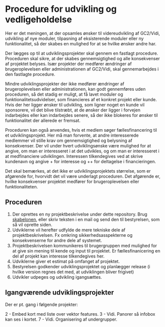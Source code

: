 # Procedure for udvikling og vedligeholdelse
Her er det meningen, at der opsamles ønsker til videreudvikling af GC2/Vidi, udvikling af nye moduler, tilpasning af eksisterende moduler eller ny funktionalitet, så der skabes en mulighed for at se hvilke ønsker andre har.

Der lægges op til at udviklingsprojekter skal gennem en fastlagt procedure. Proceduren skal sikre, at der skabes gennemsigtighed og alle konsekvenser af projektet belyses. Især projekter der medfører ændringer af brugeroplevelsen eller administrationen af GC2/Vidi, skal gennemarbejdes i den fastlagte procedure. 

Mindre udviklingsprojekter der ikke medfører ændringer af brugeroplevelsen eller administrationen, kan godt gennemføres uden proceduren, så det stadig er muligt, at få lavet moduler og funktionalitetsudvidelser, som financieres af et konkret projekt eller kunde. Hvis der her ligger ønsker til udvikling, som ligner noget en kunde vil sponsorere, vil det blive tilstræbt, at de ønsker der ligger i forvejen indarbejdes eller kan indarbejdes senere, så der ikke blokeres for ønsker til funktionalitet der allerede er fremsat.

Proceduren kan også anvendes, hvis et medlem søger fællesfinancering til et udviklingsprojekt. Her må man forvente, at andre interesserede medlemmer vil stille krav om gennemsigtighed og belysning af konsekvenser. Der vil under hvert udviklingsønske være mulighed for at angive, om man er interesseret i at det udvikles, og om man er interesseret i at medfinanciere udviklingen. Interessen tilkendegives ved at skrive kundenavn og angive + for interesse og ++ for deltagelse i financieringen.

Det skal bemærkes, at det ikke er udviklingsprojektets størrelse, som er afgørende for, hvorvidt det vil være underlagt proceduren. Det afgørende er, hvilke konsekvenser projektet medfører for brugeroplevelsen eller funktionaliteten.

## Proceduren
1. Der oprettes en ny projektbeskrivelse under dette repository. Brug [skabelonen](https://github.com/gc2vidi/Udvikling-og-vedligeholdelse/blob/master/skabelon.md), eller skriv teksten i en mail og send den til bestyrelsen, som så vil oprette siden.
2. Udviklerne vil herefter udfylde de mere tekniske dele af projektbeskrivelsen. Fx omkring sikkerhedsasspekterne og konsekvenserne for andre dele af systemet.
3. Projektbeskrivelsen kommunikeres til brugergruppen med mulighed for at give sin mening til kende og input til projektet. Er fællesfinanicering en del af projekt kan interesse tilkendegives her.
4. Udviklerne giver et estimat på omfanget af projektet.
5. Bestyrelsen godkender udviklingsprojektet og planlægger release (i hvilke version regnes det med, at udviklingen bliver frigivet)
4. Udvikler udpeges og udvikling igangsættes.


## Igangværende udviklingsprojekter
Der er pt. gang i følgende projekter:

2 - Embed kort med liste over vektor features.
3 - Vidi. Panorer så infobox kan ses i kortet.
7 - Vidi. Organisering af undergrupper.
